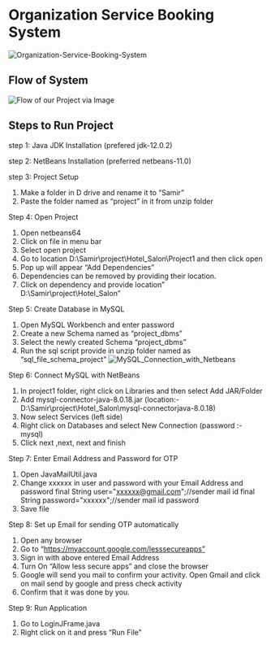 # Organization Service Booking System
![Organization-Service-Booking-System](https://socialify.git.ci/samir-0711/Organization-Service-Booking-System/image?description=1&descriptionEditable=GUI%20Based%20Software%20and%20Database%20using%20NetBeans%2C%20Java%20Swing%20and%0AMySQL&font=Raleway&forks=1&issues=1&language=1&owner=1&pattern=Plus&pulls=1&stargazers=1&theme=Dark)


## Flow of System
![Flow of our Project via Image](https://user-images.githubusercontent.com/68433936/125448755-7567b183-8dd1-49b5-8576-7f026cabab7a.png)


## Steps to Run Project

step 1: Java JDK Installation (prefered jdk-12.0.2)

step 2: NetBeans Installation (preferred netbeans-11.0)

step 3:  Project Setup
1. Make a folder in D drive and rename it to “Samir”
2. Paste the folder named as “project” in it from unzip folder

Step 4: Open Project
1. Open netbeans64
2. Click on file in menu bar
3. Select open project
4. Go to location D:\Samir\project\Hotel_Salon\Project1 and then click open
5. Pop up will appear “Add Dependencies”
6. Dependencies can be removed by providing their location.
7. Click on dependency and provide location” D:\Samir\project\Hotel_Salon”

Step 5: Create Database in MySQL
1. Open MySQL Workbench and enter password
2. Create a new Schema named as “project_dbms”
3. Select the newly created Schema “project_dbms”
4. Run the sql script provide in unzip folder named as “sql_file_schema_project”
![MySQL_Connection_with_Netbeans](https://user-images.githubusercontent.com/68433936/97161500-eee49d00-17a3-11eb-9fc8-b2ba54b38d05.PNG)


Step 6: Connect MySQL with NetBeans
1. In project1 folder, right click on Libraries and then select Add JAR/Folder
2. Add mysql-connector-java-8.0.18.jar (location:- D:\Samir\project\Hotel_Salon\mysql-connectorjava-8.0.18)
3. Now select Services (left side)
4. Right click on Databases and select New Connection (password :- mysql)
5. Click next ,next, next and finish

Step 7: Enter Email Address and Password for OTP
1. Open JavaMailUtil.java
2. Change xxxxxx in user and password with your Email Address and password
final String user="xxxxxx@gmail.com";//sender mail id
final String password="xxxxxx";//sender mail id password
3. Save file

Step 8: Set up Email for sending OTP automatically
1. Open any browser
2. Go to “https://myaccount.google.com/lesssecureapps”
3. Sign in with above entered Email Address
4. Turn On “Allow less secure apps” and close the browser
5. Google will send you mail to confirm your activity. Open Gmail and click on mail send by google
and press check activity
6. Confirm that it was done by you.

Step 9: Run Application
1. Go to LoginJFrame.java
2. Right click on it and press “Run File"
